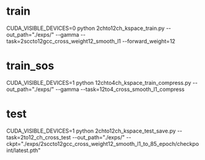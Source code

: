 # train
CUDA_VISIBLE_DEVICES=0 python 2chto12ch_kspace_train.py --out_path="./exps/" --gamma --task=2sccto12gcc_cross_weight12_smooth_l1 --forward_weight=12
# train_sos
CUDA_VISIBLE_DEVICES=1 python 12chto4ch_kspace_train_compress.py --out_path="./exps/" --gamma --task=12to4_cross_smooth_l1_compress
# test
CUDA_VISIBLE_DEVICES=1 python 2chto12ch_kspace_test_save.py --task=2to12_ch_cross_test --out_path="./exps/" --ckpt="./exps/2sccto12gcc_cross_weight12_smooth_l1_to_85_epoch/checkpoint/latest.pth"
